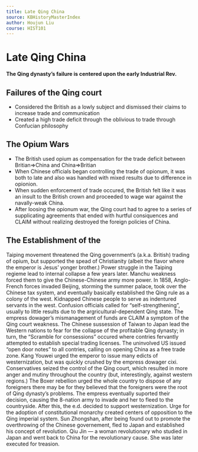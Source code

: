 ```yaml
---
title: Late Qing China
source: KBHistoryMasterIndex
author: Houjun Liu
course: HIST101
---
```


# Late Qing China
**The Qing dynasty’s failure is centered upon the early Industrial Rev.**

## Failures of the Qing court
* Considered the British as a lowly subject and dismissed their claims to increase trade and communication
* Created a high trade deficit through the oblivious to trade through Confucian philosophy

## The Opium Wars
* The British used opium as compensation for the trade deficit between Britian=>China and China=>Britian
* When Chinese officials began controlling the trade of opionum, it was both to late and also was handled with mixed results due to difference in opionion.
* When sudden enforcement of trade occured, the British felt like it was an insult to the British crown and proceeded to wage war against the navally-weak China.
* After loosing the opionum war, the Qing court had to agree to a series of supplicating agreements that ended with hurtful consiquences and CLAIM without realizing destroyed the foreign policies of China.

## The Establishment of the
Taiping movement threatened the Qing government’s (a.k.a. British) trading of opium, but supported the spead of Christianity (albeit the flavor where the emperor is Jesus’ yonger brother.)
Power struggle in the Taiping regieme lead to internal collapse a few years later.
Manchu weakness forced them to give the Chinese-Chinese army more power.
In 1858, Anglo-French forces invaded Beijing, storming the summer palace, took over the Chinese tax system, and eventually basically established the Qing rule as a colony of the west.
Kidnapped Chinese people to serve as indentured servants in the west.
Confusion officials called for “self-strengthening”, usually to little results due to the argricultural-dependent Qing state.
The empress dowager’s mismanagement of funds are CLAIM a symptom of the Qing court weakness.
The Chinese sussession of Taiwan to Japan lead the Western nations to fear for the collapse of the profitable Qing dynasty; in turn, the “Scramble for consessions” occured where contries fervantly attempted to establish special trading licenses.
The uninvolved US issued “open door notes” to all contries, calling on opening China as a free trade zone.
Kang Youwei urged the emperor to issue many edicts of westernization, but was quickly crushed by the empress dowager cixi.
Conservatives seized the control of the Qing court, which resulted in more anger and mutiny throughout the country (but, interestingly, against western regions.)
The Boxer rebellion urged the whole country to dispose of any foreigners there may be for they believed that the foreigners were the root of Qing dynasty’s problems. The empress eventually suported their decision, causing the 8-nation army to invade and her to fleed to the countryside. After this, the e.d. decided to support westernization.
Urge for the adoption of constitutional monarchy created centers of opposition to the Qing imperial system.
Sun Zhongshan, after being found out to promote the overthrowing of the Chinese governement, fled to Japan and established his concept of revolution.
Qiu Jin — a woman revolutionary who studied in Japan and went back to China for the revolutionary cause. She was later executed for treasion.
